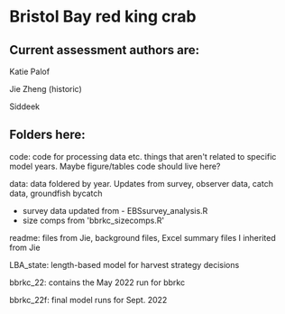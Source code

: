# Bristol Bay red king crab

## Current assessment authors are:
  Katie Palof 
  
  Jie Zheng (historic)
  
  Siddeek

## Folders here:
code: code for processing data etc. things that aren't related to specific model years. Maybe figure/tables code should live here?

data: data foldered by year. Updates from survey, observer data, catch data, groundfish bycatch
- survey data updated from - EBSsurvey_analysis.R
- size comps from 'bbrkc_sizecomps.R'


readme: files from Jie, background files, Excel summary files I inherited from Jie

LBA_state: length-based model for harvest strategy decisions

bbrkc_22: contains the May 2022 run for bbrkc

bbrkc_22f: final model runs for Sept. 2022

